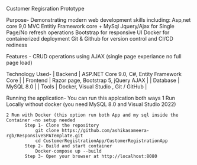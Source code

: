 Customer Regisration Prototype 

Purpose- Demonstrating modern web development skills including: 
Asp,net core 9,0 MVC
Entitiy Framework core + MySql
Jquery/Ajax for Single Page/No refresh operations
Bootstrap for responsive UI
Docker for containerized deployment
Git & Github for version control and CI/CD rediness

Features - CRUD operations using AJAX (single page experiance no full page load)

Technology Used-
          | Backend | ASP.NET Core 9.0, C#, Entity Framework Core |
          | Frontend | Razor page, Bootstrap 5, jQuery AJAX |
          | Database | MySQL 8.0 |
          | Tools | Docker, Visual Studio , Git / GitHub |

Running the application-
    You can run this applcation both ways 
    1 Run Locally without docker (you need MySQL 8.0 and Visual Studio 2022)

    2 Run with Docker (this option run both App and my sql inside the Container -no setup needed
           Step 1- Clone the repository 
               git clone https://github.com/ashikasameera-rgb/ResponsiveSPATemplate.git
               cd CustomerRegistrationApp/CustomerRegistrationApp
           Step 2- Build and start container
               Docker-compose up --build
           Step 3- Open your browser at http://localhost:8080
